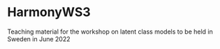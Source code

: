 # HarmonyWS3
Teaching material for the workshop on latent class models to be held in Sweden in June 2022
